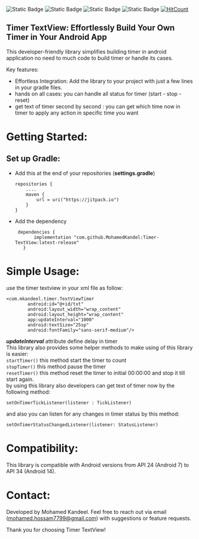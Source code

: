 ![Static Badge](https://img.shields.io/badge/Android-green) 
![Static Badge](https://img.shields.io/badge/Kotlin-mauve)
![Static Badge](https://img.shields.io/badge/latest%20release:-1.1.1-red)
![Static Badge](https://img.shields.io/badge/jitpackio-black)
[![HitCount](https://hits.dwyl.com/MohamedKandel/Timer-TextView.svg?style=flat-square)](http://hits.dwyl.com/MohamedKandel/Timer-TextView)

## Timer TextView: Effortlessly Build Your Own Timer in Your Android App

This developer-friendly library simplifies building timer in android application no need to much code to build timer or handle its cases.

Key features:
- Effortless Integration: Add the library to your project with just a few lines in your gradle files.
- hands on all cases: you can handle all status for timer (start - stop - reset)
- get text of timer second by second : you can get which time now in timer to apply any action in specific time you want

# Getting Started:

## Set up Gradle:
 - Add this at the end of your repositories (**settings.gradle**)
    ```
    repositories {
        ....
        maven {
            url = uri("https://jitpack.io")
        }
    }
    ```
 - Add the dependency 
 
     ```
      dependencies {
            implementation "com.github.MohamedKandel:Timer-TextView:latest-release"
        }
    ```
# Simple Usage:
use the timer textview in your xml file as follow:
```
<com.mkandeel.timer.TextViewTimer
        android:id="@+id/txt"
        android:layout_width="wrap_content"
        android:layout_height="wrap_content"
        app:updateInterval="1000" 
        android:textSize="25sp"
        android:fontFamily="sans-serif-medium"/>
```
***updateInterval*** attribute define delay in timer<br>
This library also provides some helper methods to make using of this library is easier:<br>
```startTimer()``` this method start the timer to count<br>
```stopTimer()``` this method pause the timer<br>
```resetTimer()``` this method reset the timer to initial 00:00:00 and stop it till start again.<br>
by using this library also developers can get text of timer now by the following method:<br>
```
setOnTimerTickListener(listener : TickListener)
```
and also you can listen for any changes in timer status by this method:<br>
```
setOnTimerStatusChangedListener(listener: StatusListener)
```
# Compatibility:

This library is compatible with Android versions from API 24 (Android 7) to API 34 (Android 14).

# Contact:

Developed by Mohamed Kandeel. Feel free to reach out via email (mohamed.hossam7799@gmail.com) with suggestions or feature requests.

Thank you for choosing Timer TextView!
